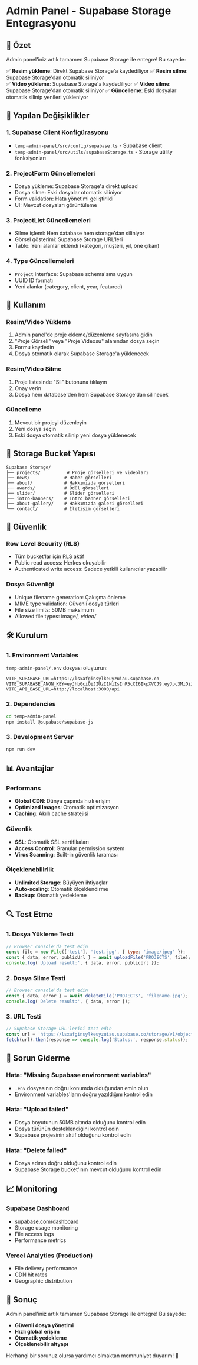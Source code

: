 # Admin Panel - Supabase Storage Entegrasyonu

## 🎯 Özet

Admin panel'iniz artık tamamen Supabase Storage ile entegre! Bu sayede:

✅ **Resim yükleme**: Direkt Supabase Storage'a kaydediliyor
✅ **Resim silme**: Supabase Storage'dan otomatik siliniyor  
✅ **Video yükleme**: Supabase Storage'a kaydediliyor
✅ **Video silme**: Supabase Storage'dan otomatik siliniyor
✅ **Güncelleme**: Eski dosyalar otomatik silinip yenileri yükleniyor

## 🔧 Yapılan Değişiklikler

### 1. Supabase Client Konfigürasyonu
- `temp-admin-panel/src/config/supabase.ts` - Supabase client
- `temp-admin-panel/src/utils/supabaseStorage.ts` - Storage utility fonksiyonları

### 2. ProjectForm Güncellemeleri
- Dosya yükleme: Supabase Storage'a direkt upload
- Dosya silme: Eski dosyalar otomatik siliniyor
- Form validation: Hata yönetimi geliştirildi
- UI: Mevcut dosyaları görüntüleme

### 3. ProjectList Güncellemeleri
- Silme işlemi: Hem database hem storage'dan siliniyor
- Görsel gösterimi: Supabase Storage URL'leri
- Tablo: Yeni alanlar eklendi (kategori, müşteri, yıl, öne çıkan)

### 4. Type Güncellemeleri
- `Project` interface: Supabase schema'sına uygun
- UUID ID formatı
- Yeni alanlar (category, client, year, featured)

## 🚀 Kullanım

### Resim/Video Yükleme
1. Admin panel'de proje ekleme/düzenleme sayfasına gidin
2. "Proje Görseli" veya "Proje Videosu" alanından dosya seçin
3. Formu kaydedin
4. Dosya otomatik olarak Supabase Storage'a yüklenecek

### Resim/Video Silme
1. Proje listesinde "Sil" butonuna tıklayın
2. Onay verin
3. Dosya hem database'den hem Supabase Storage'dan silinecek

### Güncelleme
1. Mevcut bir projeyi düzenleyin
2. Yeni dosya seçin
3. Eski dosya otomatik silinip yeni dosya yüklenecek

## 📁 Storage Bucket Yapısı

```
Supabase Storage/
├── projects/          # Proje görselleri ve videoları
├── news/             # Haber görselleri
├── about/            # Hakkımızda görselleri
├── awards/           # Ödül görselleri
├── slider/           # Slider görselleri
├── intro-banners/    # Intro banner görselleri
├── about-gallery/    # Hakkımızda galeri görselleri
└── contact/          # İletişim görselleri
```

## 🔐 Güvenlik

### Row Level Security (RLS)
- Tüm bucket'lar için RLS aktif
- Public read access: Herkes okuyabilir
- Authenticated write access: Sadece yetkili kullanıcılar yazabilir

### Dosya Güvenliği
- Unique filename generation: Çakışma önleme
- MIME type validation: Güvenli dosya türleri
- File size limits: 50MB maksimum
- Allowed file types: image/*, video/*

## 🛠️ Kurulum

### 1. Environment Variables
`temp-admin-panel/.env` dosyası oluşturun:

```env
VITE_SUPABASE_URL=https://lsxafginsylkeuyzuiau.supabase.co
VITE_SUPABASE_ANON_KEY=eyJhbGciOiJIUzI1NiIsInR5cCI6IkpXVCJ9.eyJpc3MiOiJzdXBhYmFzZSIsInJlZiI6ImxzeAFmZ2luc3lsa2V1eXp1aWF1Iiwicm9sZSI6ImFub24iLCJpYXQiOjE3NTU1MzAzMzcsImV4cCI6MjA3MTEwNjMzN30.vMhXeNO2vsne3mmFUfc5vXBLORyGpdu2vv9NyCyQo8U
VITE_API_BASE_URL=http://localhost:3000/api
```

### 2. Dependencies
```bash
cd temp-admin-panel
npm install @supabase/supabase-js
```

### 3. Development Server
```bash
npm run dev
```

## 📊 Avantajlar

### Performans
- **Global CDN**: Dünya çapında hızlı erişim
- **Optimized Images**: Otomatik optimizasyon
- **Caching**: Akıllı cache stratejisi

### Güvenlik
- **SSL**: Otomatik SSL sertifikaları
- **Access Control**: Granular permission system
- **Virus Scanning**: Built-in güvenlik taraması

### Ölçeklenebilirlik
- **Unlimited Storage**: Büyüyen ihtiyaçlar
- **Auto-scaling**: Otomatik ölçeklendirme
- **Backup**: Otomatik yedekleme

## 🔍 Test Etme

### 1. Dosya Yükleme Testi
```javascript
// Browser console'da test edin
const file = new File(['test'], 'test.jpg', { type: 'image/jpeg' });
const { data, error, publicUrl } = await uploadFile('PROJECTS', file);
console.log('Upload result:', { data, error, publicUrl });
```

### 2. Dosya Silme Testi
```javascript
// Browser console'da test edin
const { data, error } = await deleteFile('PROJECTS', 'filename.jpg');
console.log('Delete result:', { data, error });
```

### 3. URL Testi
```javascript
// Supabase Storage URL'lerini test edin
const url = 'https://lsxafginsylkeuyzuiau.supabase.co/storage/v1/object/public/projects/filename.jpg';
fetch(url).then(response => console.log('Status:', response.status));
```

## 🚨 Sorun Giderme

### Hata: "Missing Supabase environment variables"
- `.env` dosyasının doğru konumda olduğundan emin olun
- Environment variables'ların doğru yazıldığını kontrol edin

### Hata: "Upload failed"
- Dosya boyutunun 50MB altında olduğunu kontrol edin
- Dosya türünün desteklendiğini kontrol edin
- Supabase projesinin aktif olduğunu kontrol edin

### Hata: "Delete failed"
- Dosya adının doğru olduğunu kontrol edin
- Supabase Storage bucket'ının mevcut olduğunu kontrol edin

## 📈 Monitoring

### Supabase Dashboard
- [supabase.com/dashboard](https://supabase.com/dashboard)
- Storage usage monitoring
- File access logs
- Performance metrics

### Vercel Analytics (Production)
- File delivery performance
- CDN hit rates
- Geographic distribution

## 🎉 Sonuç

Admin panel'iniz artık tamamen Supabase Storage ile entegre! Bu sayede:

- **Güvenli dosya yönetimi**
- **Hızlı global erişim**
- **Otomatik yedekleme**
- **Ölçeklenebilir altyapı**

Herhangi bir sorunuz olursa yardımcı olmaktan memnuniyet duyarım! 🚀
